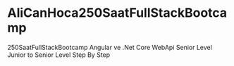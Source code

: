 # AliCanHoca250SaatFullStackBootcamp
250SaatFullStackBootcamp
Angular ve .Net Core WebApi Senior Level
Junior  to Senior Level Step By Step
